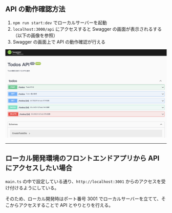 ## API の動作確認方法

1. `npm run start:dev` でローカルサーバーを起動
1. `localhost:3000/api` にアクセスすると Swagger の画面が表示されるする（以下の画像を参照）
1. Swagger の画面上で API の動作確認が行える

![Swaggerの画面](./assets/swagger-ui.png)

---

## ローカル開発環境のフロントエンドアプリから API にアクセスしたい場合

`main.ts` の中で設定している通り、`http://localhost:3001` からのアクセスを受け付けるようにしている。

そのため、ローカル開発時はポート番号 3001 でローカルサーバーを立てて、そこからアクセスすることで API とやりとりを行える。
